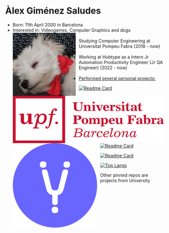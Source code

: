 # Àlex Giménez Saludes
 - Born: 11th April 2000 in Barcelona
 - Interested in: Videogames, Computer Graphics and dogs <br />
 <img src="images/bitxu.jpg"  
 width=200; height=200;
alt="Bitxu the Maltese Puppy"  
style="float: left; margin-right: 10px; " /> <br />
 - Studying Computer Engineering at Universitat Pompeu Fabra (2018 - now) <br />
 <a href="https://www.upf.edu/web/graus/grau-enginyeria-informatica"><img src="images/upf_icon.png"  
 width=500; height=150;
alt="Universitat Pompeu Fabra"  
style="float: left; margin-right: 10px; " /></a> <br />
 - Working at Hubtype as a Intern Jr Automation Productivity Engineer (Jr QA Engineer) (2022 - now) <br />
<a href="https://www.hubtype.com/"><img src="images/hubtype_icon.png"  
alt="Hubtype"  
style="float: left; margin-right: 10px;" /> <br />
 - Performed several personal projects:

[![Readme Card](https://github-readme-stats-own-rhe4-git-main-alexgimenez02.vercel.app/api/pin/?username=alexgimenez02&repo=Bar-discord&theme=darcula)](https://github.com/alexgimenez02/Bar-discord)

[![Readme Card](https://github-readme-stats-own-rhe4-git-main-alexgimenez02.vercel.app/api/pin/?username=alexgimenez02&repo=SnakeGames&theme=darcula)](https://github.com/alexgimenez02/SnakeGames)

[![Readme Card](https://github-readme-stats-own-rhe4-git-main-alexgimenez02.vercel.app/api/pin/?username=alexgimenez02&repo=Twitch_Chatbot&theme=darcula)](https://github.com/alexgimenez02/Twitch_Chatbot)

[![Top Langs](https://github-readme-stats-own-rhe4-git-main-alexgimenez02.vercel.app/api/top-langs/?username=alexgimenez02&layout=compact&theme=darcula)](http://github-readme-stats-own-rhe4.vercel.app/)

Other pinned repos are projects from University
<!--
**alexgimenez02/alexgimenez02** is a ✨ _special_ ✨ repository because its `README.md` (this file) appears on your GitHub profile.

Here are some ideas to get you started:
[https://github-readme-stats-own-rhe4-git-main-alexgimenez02.vercel.app/](http://github-readme-stats-own-rhe4.vercel.app/)
- 🔭 I’m currently working on ...
- 🌱 I’m currently learning ...
- 👯 I’m looking to collaborate on ... &Snake_Games&Twitch_Chatbot
- 🤔 I’m looking for help with ...
- 💬 Ask me about ...
- 📫 How to reach me: ...
- 😄 Pronouns: ...
- ⚡ Fun fact: ...

Link to image: <a href="link"><img src="pathToImage.extension", properties...>
-->
